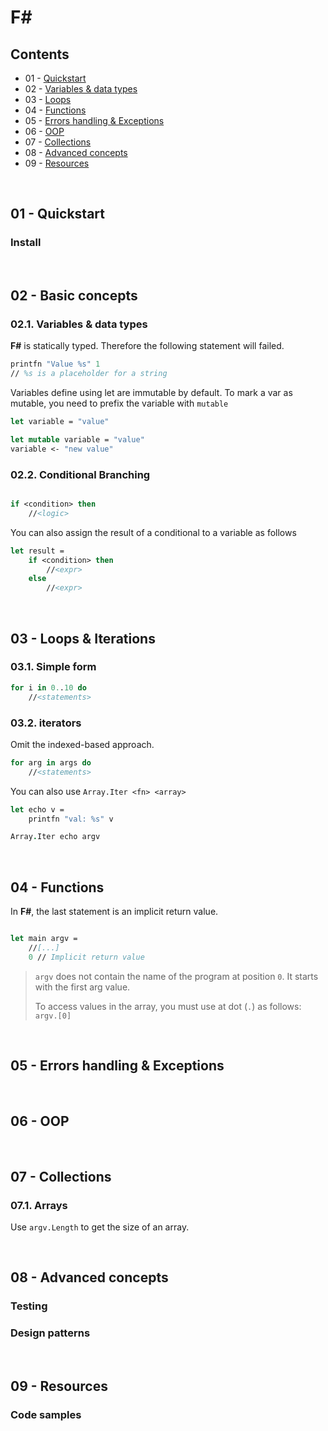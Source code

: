 # F#






## Contents

* 01 - [Quickstart]
* 02 - [Variables & data types]
* 03 - [Loops]
* 04 - [Functions]
* 05 - [Errors handling & Exceptions]
* 06 - [OOP]
* 07 - [Collections]
* 08 - [Advanced concepts]
* 09 - [Resources]

<br>

## 01 - Quickstart

### Install

<br>

## 02 - Basic concepts



### 02.1. Variables & data types

**F#** is statically typed. Therefore the following statement will failed.

```fsharp
printfn "Value %s" 1
// %s is a placeholder for a string
```

Variables define using let are immutable by default. To mark a var as mutable, you need to prefix the variable with `mutable` 

```fsharp
let variable = "value"

let mutable variable = "value"
variable <- "new value"
```

### 02.2. Conditional Branching

```fsharp 

if <condition> then 
    //<logic>
```

You can also assign the result of a conditional to a variable as follows

```fsharp
let result = 
    if <condition> then
        //<expr>
    else
        //<expr>
```


<br>

## 03 - Loops & Iterations

### 03.1. Simple form

```fsharp
for i in 0..10 do 
    //<statements>
```

### 03.2. iterators

Omit the indexed-based approach.

```fsharp
for arg in args do 
    //<statements>
```

You can also use `Array.Iter <fn> <array>`

```fsharp
let echo v = 
    printfn "val: %s" v

Array.Iter echo argv
```






<br>

## 04 - Functions

In **F#**, the last statement is an implicit return value.

```fsharp 

let main argv = 
    //[...]
    0 // Implicit return value

```


> `argv` does not contain the name of the program at position `0`. It starts with the first arg value.
>
> To access values in the array, you must use at dot (`.`) as follows: `argv.[0]`

<br>

## 05 - Errors handling & Exceptions


<br>

## 06 - OOP


<br>

## 07 - Collections 

### 07.1. Arrays

Use `argv.Length` to get the size of an array. 

<br>

## 08 - Advanced concepts 


### Testing


### Design patterns

<br>

## 09 - Resources 

### Code samples
<!-- Links -->
[Quickstart]: #01-quickstart  
[Variables & data types]: #02-variables-data-types
[Loops]: #03-loops
[Functions]: #04-functions   
[Errors handling & Exceptions]: #05-errors-handling-exceptions
[OOP]: #06-oop
[Collections]: #07-collections
[Advanced concepts]: #08-advanced-concepts
[Resources]: #09-resources
